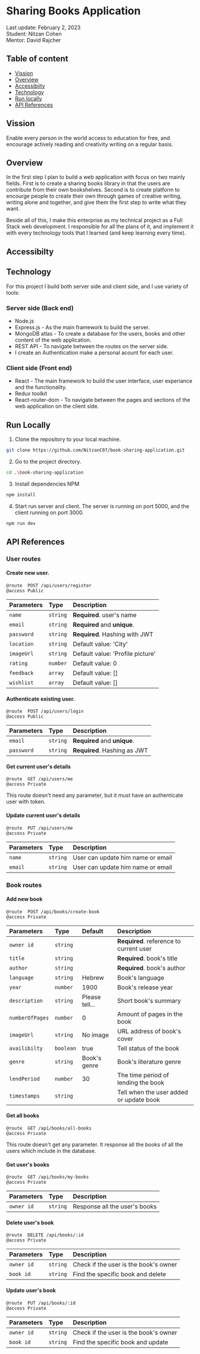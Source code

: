 # Sharing Books Application
Last update: February 2, 2023\
Student: Nitzan Cohen\
Mentor: David Rajcher

## Table of content
- [Vission](#vission)
- [Overview](#overview)
- [Accessibiity](#accessibilty)
- [Technology](#technology)
- [Run locally](#run-locally)
- [API References](#api-references)

## Vission
Enable every person in the world access to education for free, and encourage actively reading and creativity writing on a regular basis.

## Overview
In the first step I plan to build a web application with focus on two mainly fields. First is to create a sharing books library in that the users are contribute from their own bookshelves. Second is to create platform to encourge people to create their own through games of creative writing, writing alone and together, and give them the first step to write what they want. 

Beside all of this, I make this enterprise as my technical project as a Full Stack web development. I responsible for all the plans of it, and implement it with every technology tools that I learned (and keep learning every time). 

## Accessibilty

## Technology 
For this project I build both server side and client side, and I use variety of tools:

### Server side (Back end)
* Node.js
* Express.js - As the main framework to build the server.
* MongoDB atlas - To create a database for the users, books and other content of the web application. 
* REST API - To navigate between the routes on the server side.
* I create an Authentication make a personal acount for each user. 

### Client side (Front end)
* React - The main framework to build the user interface, user experiance and the functionality.
* Redux toolkit
* React-router-dom - To navigate between the pages and sections of the web application on the client side.

## Run Locally
1. Clone the repository to your local machine.
```bash
git clone https://github.com/NitzanC07/book-sharing-application.git
```
2. Go to the project directory.
```bash
cd .\book-sharing-application
```
3. Install dependencies NPM
```bash
npm install
```
4. Start run server and client. The server is running on port 5000, and the client running on port 3000.
```bash
npm run dev
```

## API References
### User routes
#### Create new user.
```http
@route  POST /api/users/register
@access Public
```
| Parameters  | Type   | Description                     |
| :-----------|:-------|:--------------------------------|
| `name`      |`string`| **Required**. user's name       |
| `email`     |`string`| **Required** and **unique**.    |
| `password`  |`string`| **Required**. Hashing with JWT  |
| `location`  |`string`| Default value: 'City'           |
| `imageUrl`  |`string`| Default value: 'Profile picture'|
| `rating`    |`number`| Default value: 0                |
| `feedback`  |`array` | Default value: []               |
| `wishlist`  |`array` | Default value: []               |

#### Authenticate existing user.
```http
@route  POST /api/users/login
@access Public
```
| Parameters  | Type   | Description                  |
| :-----------|:-------|:-----------------------------|
| `email`     |`string`| **Required** and **unique**. |
| `password`  |`string`| **Required**. Hashing as JWT |

#### Get current user's details
```http
@route  GET /api/users/me
@access Private
```
This route doesn't need any parameter, but it must have an authenticate user with token.

#### Update current user's details
```http
@route  PUT /api/users/me
@access Private
```
| Parameters | Type   | Description                      |
| :----------|:-------|:---------------------------------|
| `name`     |`string`| User can update him name or email|
| `email`    |`string`| User can update him name or email| 

### Book routes
#### Add new book
```http
@route  POST /api/books/create-book
@access Private
```
|Parameters|Type|Default|Description|
|:--------------|:--------|:--------|:----------|
|`owner id`|`string` ||**Required**. reference to current user|
|`title`|`string` ||**Required**. book's title| 
|`author`|`string` ||**Required**. book's author| 
|`language`|`string` |Hebrew|Book's language|
|`year`|`number` |1900|Book's release year|
|`description`|`string` |Please tell...|Short book's summary| 
|`numberOfPages`|`number` |0|Amount of pages in the book| 
|`imageUrl`|`string` |No image|URL address of book's cover|
|`availibilty`|`boolean`|true|Tell status of the book|
|`genre`|`string` |Book's genre|Book's literature genre|
|`lendPeriod`|`number` |30|The time period of lending the book|
|`timestamps`|`string` ||Tell when the user added or update book|

#### Get all books
```http
@route  GET /api/books/all-books
@access Private
```
This route doesn't get any parameter. It response all the books of all the users which include in the database.

#### Get user's books
```http
@route  GET /api/books/my-books
@access Private
```
| Parameters | Type   | Description                  |
| :----------|:-------|:-----------------------------|
| `owner id` |`string`| Response all the user's books|

#### Delete user's book
```http
@route  DELETE /api/books/:id
@access Private
```
|Parameters | Type   | Description                         |
|:----------|:-------|:------------------------------------|
|`owner id` |`string`|Check if the user is the book's owner|
|`book id`  |`string`|Find the specific book and delete    |

#### Update user's book
```http
@route  PUT /api/books/:id
@access Private
```
|Parameters | Type   | Description                         |
|:----------|:-------|:------------------------------------|
|`owner id` |`string`|Check if the user is the book's owner|
|`book id`  |`string`|Find the specific book and update    |
